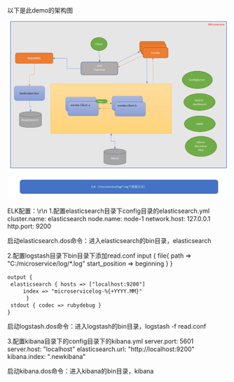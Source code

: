 以下是此demo的架构图

 ![image](https://github.com/xgwangdl/microservice/blob/master/images/framework.png)

ELK配置：\r\n
1.配置elasticsearch目录下config目录的elasticsearch.yml
    cluster.name: elasticsearch
    node.name: node-1
    network.host: 127.0.0.1
    http.port: 9200
    
  启动elasticsearch.dos命令：进入elasticsearch的bin目录，elasticsearch
    
2.配置logstash目录下bin目录下添加read.conf
    input {
     file{
      path => "C:/microservice/log/*.log"
      start_position => beginning
     }
     }  

    output {  
     elasticsearch { hosts => ["localhost:9200"]    
         index => "microservicelog-%{+YYYY.MM}"
          }
     stdout { codec => rubydebug } 
    }
启动logstash.dos命令：进入logstash的bin目录，logstash -f read.conf

3.配置kibana目录下的config目录下的kibana.yml
    server.port: 5601
    server.host: "localhost"
    elasticsearch.url: "http://localhost:9200"
    kibana.index: ".newkibana"
    
 启动kibana.dos命令：进入kibana的bin目录，kibana
